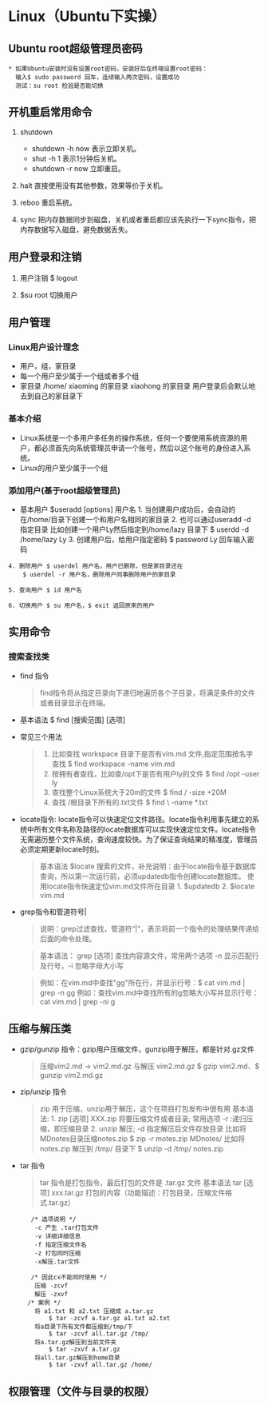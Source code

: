 # Linux（Ubuntu下实操）

## Ubuntu root超级管理员密码
	* 如果Ubuntu安装时没有设置root密码，安装好后在终端设置root密码：
	  输入$ sudo password 回车，连续输入两次密码，设置成功
	  测试：su root 检验是否能切换

## 开机重启常用命令
1. shutdown
	- shutdown -h now 表示立即关机。
	- shut -h 1 表示1分钟后关机。
	- shutdown -r now 立即重启。
2. halt 直接使用没有其他参数，效果等价于关机。

3. reboo 重启系统。

4. sync 把内存数据同步到磁盘，关机或者重启都应该先执行一下sync指令，把内存数据写入磁盘，避免数据丢失。

## 用户登录和注销
1. 用户注销 $ logout

2. $su root 切换用户

## 用户管理
### Linux用户设计理念
   * 用户，组，家目录
   * 每一个用户至少属于一个组或者多个组
   * 家目录 /home/
		xiaoming 的家目录
		xiaohong 的家目录
	用户登录后会默认地去到自己的家目录下
### 基本介绍
   * Linux系统是一个多用户多任务的操作系统，任何一个要使用系统资源的用户，都必须首先向系统管理员申请一个账号，然后以这个账号的身份进入系统。
   * Linux的用户至少属于一个组

### 添加用户(基于root超级管理员)
   - 基本用户
	$useradd [options] 用户名
  	1. 当创建用户成功后，会自动的在/home/目录下创建一个和用户名相同的家目录
	2. 也可以通过useradd -d 指定目录
		比如创建一个用户Ly然后指定到/home/lazy 目录下
			$ userdd -d /home/lazy Ly
	3. 创建用户后，给用户指定密码 $ password Ly 回车输入密码
	
	4. 删除用户 $ userdel 用户名，用户已删除，但是家目录还在
		$ userdel -r 用户名，删除用户同事删除用户的家目录

	5. 查询用户 $ id 用户名

	6. 切换用户 $ su 用户名，$ exit 返回原来的用户 

## 实用命令
### 搜索查找类
* find 指令
	> find指令将从指定目录向下递归地遍历各个子目录，将满足条件的文件或者目录显示在终端。
* 基本语法 $ find [搜索范围] [选项]
	
* 常见三个用法
	> 1. 比如查找 workspace 目录下是否有vim.md 文件,指定范围按名字查找
	     $ find workspace -name vim.md
	> 2. 按拥有者查找，比如查/opt下是否有用户ly的文件
	     $ find /opt -user ly
	> 3. 查找整个Linux系统大于20m的文件
	     $ find / -size +20M
	> 4. 查找 /根目录下所有的.txt文件 $ find \ -name *.txt

* locate指令: locate指令可以快速定位文件路径。locate指令利用事先建立的系统中所有文件名称及路径的locate数据库可以实现快速定位文件。locate指令无需遍历整个文件系统，查询速度较快。为了保证查询结果的精准度，管理员必须定期更新locate时刻。
	> 基本语法 $locate 搜索的文件，补充说明：由于locate指令基于数据库查询，所以第一次运行前，必须updatedb指令创建locate数据库。
	> 使用locate指令快速定位vim.md文件所在目录
		1. $updatedb 2. $locate vim.md
* grep指令和管道符号|
	> 说明：grep过滤查找，管道符“|”，表示将前一个指令的处理结果传递给后面的命令处理。
	
	> 基本语法： grep [选项] 查找内容源文件，常用两个选项 -n 显示匹配行及行号，-i 忽略字母大小写
	
	> 例如：在vim.md中查找"gg"所在行，并显示行号：$ cat vim.md | grep -n gg
	> 例如：查找vim.md中查找所有的g忽略大小写并显示行号：cat vim.md | grep -ni g


## 压缩与解压类
* gzip/gunzip 指令：gzip用户压缩文件，gunzip用于解压，都是针对.gz文件
	> 压缩vim2.md -> vim2.md.gz 与解压 vim2.md.gz
	$ gzip vim2.md、$ gunzip vim2.md.gz
* zip/unzip 指令
	> zip 用于压缩，unzip用于解压，这个在项目打包发布中很有用
	> 基本语法:
		1. zip [选项] XXX.zip 将要压缩文件或者目录; 常用选项 -r :递归压缩，即压缩目录
		2. unzip 解压; -d 指定解压后文件存放目录
	> 比如将MDnotes目录压缩notes.zip $ zip -r motes.zip MDnotes/
	> 比如将notes.zip 解压到 /tmp/ 目录下 $ unzip -d /tmp/ notes.zip
	
* tar 指令 
	> tar 指令是打包指令，最后打包的文件是 .tar.gz 文件
	> 基本语法
	tar [选项] xxx.tar.gz 打包的内容（功能描述：打包目录，压缩文件格式.tar.gz）
	```
	   /* 选项说明 */
	 	-c 产生 .tar打包文件
		-v 详细详细信息
		-f 指定压缩文件名
		-z 打包同时压缩
		-x解压.tar文件
		
	   /* 因此cx不能同时使用 */
		压缩 -zcvf
		解压 -zxvf
	  /* 案例 */
		将 a1.txt 和 a2.txt 压缩成 a.tar.gz
			$ tar -zcvf a.tar.gz a1.txt a2.txt
		将a目录下所有文件都压缩到/tmp/下
			$ tar -zcvf all.tar.gz /tmp/
		将a.tar.gz解压到当前文件夹
			$ tar -zxvf a.tar.gz
		将all.tar.gz解压到home目录
			$ tar -zxvf all.tar.gz /home/  
	```





## 权限管理（文件与目录的权限）


	
